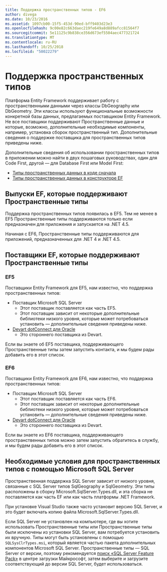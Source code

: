 ```yaml
---
title: Поддержка пространственных типов - EF6
author: divega
ms.date: 10/23/2016
ms.assetid: 1097cb00-15f5-453d-90ed-bff9403d23e3
ms.openlocfilehash: 9c00e82c663daec219fe649a8d889afcc81564f7
ms.sourcegitcommit: 5e11125c9b838ce356d673ef5504aec477321724
ms.translationtype: MT
ms.contentlocale: ru-RU
ms.lasthandoff: 10/25/2018
ms.locfileid: "50022279"
---
```

# <a name="provider-support-for-spatial-types"></a>Поддержка пространственных типов
Платформа Entity Framework поддерживает работу с пространственными данными через классы DbGeography или DbGeometry. Эти классы используют функциональные возможности конкретной базы данных, предлагаемых поставщиком Entity Framework. Не все поставщики поддерживают Пространственные данные и которые, возможно, дополнительные необходимые компоненты, например, установка сборок пространственный тип. Дополнительные сведения о поддержке поставщика для пространственных типов приведены ниже.  

Дополнительные сведения об использовании пространственных типов в приложении можно найти в двух пошаговых руководствах, один для Code First, другой — для Database First или Model First:  

- [Типы пространственных данных в коде сначала](~/ef6/modeling/code-first/data-types/spatial.md)  
- [Типы пространственных данных в конструкторе EF](~/ef6/modeling/designer/data-types/spatial.md)  

## <a name="ef-releases-that-support-spatial-types"></a>Выпуски EF, которые поддерживают Пространственные типы  

Поддержка пространственных типов появилась в EF5. Тем не менее в EF5 Пространственные типы поддерживаются только если предназначен для приложения и запускается на .NET 4.5.  

Начиная с EF6, Пространственные типы поддерживаются для приложений, предназначенных для .NET 4 и .NET 4.5.  

## <a name="ef-providers-that-support-spatial-types"></a>Поставщики EF, которые поддерживают Пространственные типы  

### <a name="ef5"></a>EF5  

Поставщики Entity Framework для EF5, нам известно, что поддержка пространственных типов:  

- Поставщик Microsoft SQL Server  
    - Этот поставщик поставляется как часть EF5.  
    - Этот поставщик зависит от некоторые дополнительные библиотеки низкого уровня, которые может потребоваться установить — дополнительные сведения приведены ниже.  
- [Devart dotConnect для Oracle](http://www.devart.com/dotconnect/oracle/)  
    - Это стороннего поставщика из Devart.  

Если вы знаете об EF5 поставщика, поддерживающего Пространственные типы затем запустить контакта, и мы будем рады добавить его в этот список.  

### <a name="ef6"></a>EF6  

Поставщики Entity Framework для EF6, нам известно, что поддержка пространственных типов:  

- Поставщик Microsoft SQL Server  
    - Этот поставщик поставляется как часть EF6.  
    - Этот поставщик зависит от некоторые дополнительные библиотеки низкого уровня, которые может потребоваться установить — дополнительные сведения приведены ниже.  
- [Devart dotConnect для Oracle](http://www.devart.com/dotconnect/oracle/)  
    - Это стороннего поставщика из Devart.  

Если вы знаете из EF6 поставщика, поддерживающего пространственных типов можно затем запустить обратитесь в службу, и мы будем рады добавить его в этот список.  

## <a name="prerequisites-for-spatial-types-with-microsoft-sql-server"></a>Необходимые условия для пространственных типов с помощью Microsoft SQL Server  

Пространственная поддержка SQL Server зависит от низкого уровня, связанные с SQL Server типов SqlGeography и SqlGeometry. Эти типы расположены в сборку Microsoft.SqlServer.Types.dll, и эта сборка не поставляется как часть EF или как часть платформы .NET Framework.  

При установке Visual Studio также часто установит версию SQL Server, и это будет включать копию файла Microsoft.SqlServer.Types.dll.  

Если SQL Server не установлен на компьютере, где вы хотите использовать Пространственные типы или Пространственные типы были исключены из установки SQL Server, вам потребуется установить их вручную. Типы могут быть установлены с помощью `SQLSysClrTypes.msi`, который является частью пакета дополнительных компонентов Microsoft SQL Server. Пространственные типы — SQL Server от версии, поэтому рекомендуется [поиск «SQL Server Feature Pack»](https://www.microsoft.com/search/result.aspx?q=sql+server+feature+pack) в центре загрузки Майкрософт, затем выберите и загрузите соответствующий до версии SQL Server, будет использоваться.
